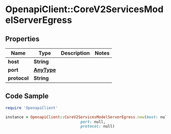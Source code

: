 # OpenapiClient::CoreV2ServicesModelServerEgress

## Properties

Name | Type | Description | Notes
------------ | ------------- | ------------- | -------------
**host** | **String** |  | 
**port** | [**AnyType**](.md) |  | 
**protocol** | **String** |  | 

## Code Sample

```ruby
require 'OpenapiClient'

instance = OpenapiClient::CoreV2ServicesModelServerEgress.new(host: null,
                                 port: null,
                                 protocol: null)
```


